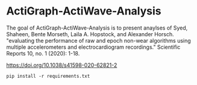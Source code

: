 
# ActiGraph-ActiWave-Analysis

<!-- badges: start -->
<!-- badges: end -->

The goal of ActiGraph-ActiWave-Analysis is to present anaylses of Syed, Shaheen, Bente Morseth, Laila A. Hopstock, and Alexander Horsch. "evaluating the performance of raw and epoch non-wear algorithms using multiple accelerometers and electrocardiogram recordings." Scientific Reports 10, no. 1 (2020): 1-18.

https://doi.org/10.1038/s41598-020-62821-2

```
pip install -r requirements.txt
```

